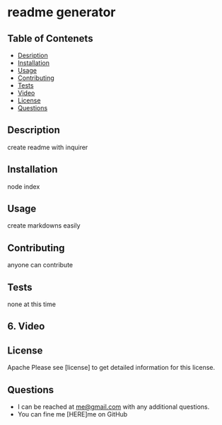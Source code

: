
# readme generator

## Table of Contenets

- [Desription](#Description)
- [Installation](#Installation)
- [Usage](#Usage)
- [Contributing](#Contributing)
- [Tests](#Tests)
- [Video](#Video)
- [License](#License)
- [Questions](#Questions)

## Description
create readme with inquirer

## Installation
node index

## Usage
create markdowns easily

## Contributing
anyone can contribute

## Tests
none at this time

## 6. Video

## License
Apache
Please see [license] to get detailed information for this license.

## Questions
- I can be reached at me@gmail.com with any additional questions.
- You can fine me [HERE]me on GitHub


